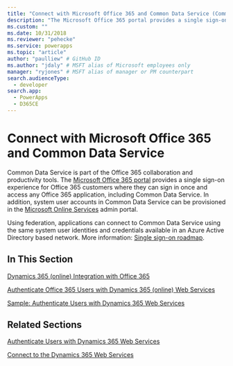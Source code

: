 ```yaml
---
title: "Connect with Microsoft Office 365 and Common Data Service (Common Data Service) | Microsoft Docs" # Intent and product brand in a unique string of 43-59 chars including spaces
description: "The Microsoft Office 365 portal provides a single sign-on experience for Office 365 customers where they can sign in once and access any Office 365 application, including Dynamics 365 (online)" # 115-145 characters including spaces. This abstract displays in the search result.
ms.custom: ""
ms.date: 10/31/2018
ms.reviewer: "pehecke"
ms.service: powerapps
ms.topic: "article"
author: "paulliew" # GitHub ID
ms.author: "jdaly" # MSFT alias of Microsoft employees only
manager: "ryjones" # MSFT alias of manager or PM counterpart
search.audienceType: 
  - developer
search.app: 
  - PowerApps
  - D365CE
---
```

# Connect with Microsoft Office 365 and Common Data Service

Common Data Service is part of the Office 365 collaboration and productivity tools. The [Microsoft Office 365 portal](https://www.microsoft.com/office365) provides a single sign-on experience for Office 365 customers where they can sign in once and access any Office 365 application, including Common Data Service. In addition, system user accounts in Common Data Service can be provisioned in the [Microsoft Online Services](https://portal.microsoftonline.com/) admin portal.  
  
 Using federation, applications can connect to Common Data Service using the same system user identities and credentials available in an Azure Active Directory based network. More information: [Single sign-on roadmap](https://technet.microsoft.com/library/hh967643.aspx).  
  
## In This Section  
 [Dynamics 365 (online) Integration with Office 365](online-integration-office-365.md)  
  
 [Authenticate Office 365 Users with Dynamics 365 (online) Web Services](/dynamics365/customer-engagement/developer/authenticate-office-365-users-customer-engagement-web-services)  
  
 [Sample: Authenticate Users with Dynamics 365 Web Services](/dynamics365/customer-engagement/developer/sample-authenticate-users-web-services)  
  
## Related Sections  
 [Authenticate Users with Dynamics 365 Web Services](/dynamics365/customer-engagement/developer/authenticate-users)  
  
 [Connect to the Dynamics 365 Web Services](/dynamics365/customer-engagement/developer/authenticate-office-365-users-customer-engagement-web-services)  
 